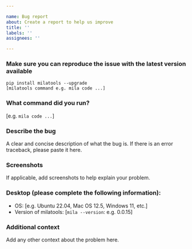 ```yaml
---

name: Bug report
about: Create a report to help us improve
title: ''
labels: ''
assignees: ''

---
```


### Make sure you can reproduce the issue with the latest version available
```
pip install milatools --upgrade
[milatools command e.g. mila code ...]
```

### What command did you run?
[e.g. `mila code ...`]

### Describe the bug
A clear and concise description of what the bug is. If there is an error
traceback, please paste it here.

### Screenshots
If applicable, add screenshots to help explain your problem.

### Desktop (please complete the following information):
 - OS: [e.g. Ubuntu 22.04, Mac OS 12.5, Windows 11, etc.]
 - Version of milatools: [`mila --version`: e.g. 0.0.15]

### Additional context
Add any other context about the problem here.
